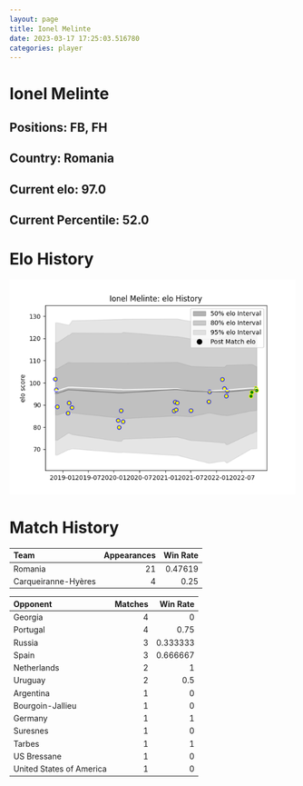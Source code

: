 ```yaml
---  
layout: page  
title: Ionel Melinte  
date: 2023-03-17 17:25:03.516780  
categories: player  
---
```

# Ionel Melinte

## Positions: FB, FH

## Country: Romania

## Current elo: 97.0

## Current Percentile: 52.0

# Elo History


![elo history](history_IonelMelinte.png)
# Match History


| Team                |   Appearances |   Win Rate |
|:--------------------|--------------:|-----------:|
| Romania             |            21 |    0.47619 |
| Carqueiranne-Hyères |             4 |    0.25    |

| Opponent                 |   Matches |   Win Rate |
|:-------------------------|----------:|-----------:|
| Georgia                  |         4 |   0        |
| Portugal                 |         4 |   0.75     |
| Russia                   |         3 |   0.333333 |
| Spain                    |         3 |   0.666667 |
| Netherlands              |         2 |   1        |
| Uruguay                  |         2 |   0.5      |
| Argentina                |         1 |   0        |
| Bourgoin-Jallieu         |         1 |   0        |
| Germany                  |         1 |   1        |
| Suresnes                 |         1 |   0        |
| Tarbes                   |         1 |   1        |
| US Bressane              |         1 |   0        |
| United States of America |         1 |   0        |